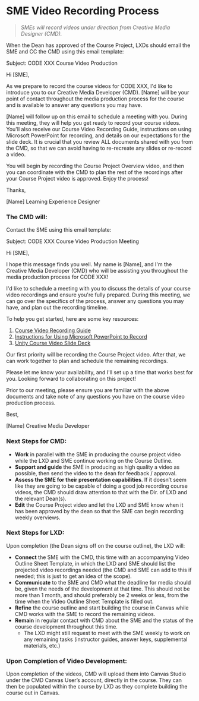 # SME Video Recording Process

>*SMEs will record videos under direction from Creative Media Designer (CMD).*

When the Dean has approved of the Course Project, LXDs should email the SME and CC the CMD using this email template:

Subject: CODE XXX Course Video Production

Hi [SME],

As we prepare to record the course videos for CODE XXX, I'd like to introduce you to our Creative Media Developer (CMD). [Name] will be your point of contact throughout the media production process for the course and is available to answer any questions you may have.

[Name] will follow up on this email to schedule a meeting with you. During this meeting, they will help you get ready to record your course videos. You'll also receive our Course Video Recording Guide, instructions on using Microsoft PowerPoint for recording, and details on our expectations for the slide deck. It is crucial that you review ALL documents shared with you from the CMD, so that we can avoid having to re-recreate any slides or re-record a video.

You will begin by recording the Course Project Overview video, and then you can coordinate with the CMD to plan the rest of the recordings after your Course Project video is approved. Enjoy the process!

Thanks,

[Name]
Learning Experience Designer

### The CMD will:

Contact the SME using this email template:

Subject: CODE XXX Course Video Production Meeting

Hi [SME],

I hope this message finds you well. My name is [Name], and I'm the Creative Media Developer (CMD) who will be assisting you throughout the media production process for CODE XXX!

I'd like to schedule a meeting with you to discuss the details of your course video recordings and ensure you're fully prepared. During this meeting, we can go over the specifics of the process, answer any questions you may have, and plan out the recording timeline.

To help you get started, here are some key resources:

1. [Course Video Recording Guide](https://drive.google.com/file/d/1EHl1QuT8nLFSeIzlTuKmsLDEb89hELYZ/view)
2. [Instructions for Using Microsoft PowerPoint to Record](https://drive.google.com/file/d/1Kgo9vUlU7HS6yZUqnKJvYEzK_J-ZyXf4/view)
3. [Unity Course Video Slide Deck](https://drive.google.com/uc?export=download&id=1x1wyMvNCmt69OzCgbC7tL3W296YxkCm9)

Our first priority will be recording the Course Project video. After that, we can work together to plan and schedule the remaining recordings.

Please let me know your availability, and I'll set up a time that works best for you. Looking forward to collaborating on this project!

Prior to our meeting, please ensure you are familiar with the above documents and take note of any questions you have on the course video production process.

Best,

[Name]
Creative Media Developer

### Next Steps for CMD: 

- **Work** in parallel with the SME in producing the course project video while the LXD and SME continue working on the Course Outline. 
- **Support and guide** the SME in producing as high quality a video as possible, then send the video to the dean for feedback / approval.
- **Assess the SME for their presentation capabilities**. If it doesn’t seem like they are going to be capable of doing a good job recording course videos, the CMD should draw attention to that with the Dir. of LXD and the relevant Dean(s).
- **Edit** the Course Project video and let the LXD and SME know when it has been approved by the dean so that the SME can begin recording weekly overviews. 

### Next Steps for LXD:
Upon completion (the Dean signs off on the course outline), the LXD will:
- **Connect** the SME with the CMD, this time with an accompanying Video Outline Sheet Template, in which the LXD and SME should list the projected video recordings needed (the CMD and SME can add to this if needed; this is just to get an idea of the scope). 
- **Communicate** to the SME and CMD what the deadline for media should be, given the needs of the development at that time. This should not be more than 1 month, and should preferably be 2 weeks or less, from the time when the Video Outline Sheet Template is filled out. 
- **Refine** the course outline and start building the course in Canvas while CMD works with the SME to record the remaining videos. 
- **Remain** in regular contact with CMD about the SME and the status of the course development throughout this time. 
  - The LXD might still request to meet with the SME weekly to work on any remaining tasks (instructor guides, answer keys, supplemental materials, etc.)

### Upon Completion of Video Development:
Upon completion of the videos, CMD will upload them into Canvas Studio under the CMD Canvas User’s account, directly in the course. They can then be populated within the course by LXD as they complete building the course out in Canvas. 

